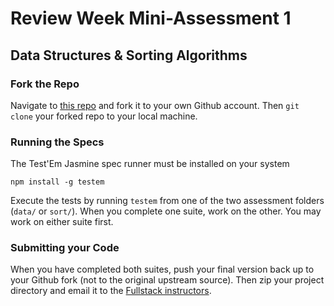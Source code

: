 # Review Week Mini-Assessment 1

## Data Structures & Sorting Algorithms

### Fork the Repo

Navigate to [this repo]() and fork it to your own Github account. Then `git clone` your forked repo to your local machine.

### Running the Specs

The Test'Em Jasmine spec runner must be installed on your system

```
npm install -g testem
```

Execute the tests by running `testem` from one of the two assessment folders (`data/` or `sort/`). When you complete one suite, work on the other. You may work on either suite first.

### Submitting your Code

When you have completed both suites, push your final version back up to your Github fork (not to the original upstream source). Then zip your project directory and email it to the [Fullstack instructors](instructors@fullstackacademy.com).

